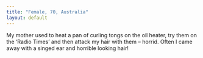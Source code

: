 ```yaml
---
title: "Female, 70, Australia"
layout: default
---
```

My mother used to heat a pan of curling tongs on the oil heater, try them on the ‘Radio Times’ and then attack my hair with them – horrid. Often I came away with a singed ear and horrible looking hair!
